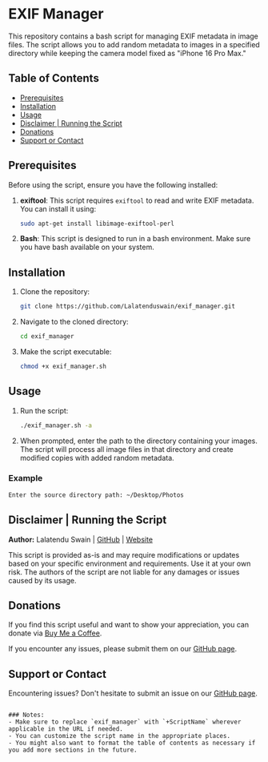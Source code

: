 # EXIF Manager

This repository contains a bash script for managing EXIF metadata in image files. The script allows you to add random metadata to images in a specified directory while keeping the camera model fixed as "iPhone 16 Pro Max."

## Table of Contents
- [Prerequisites](#prerequisites)
- [Installation](#installation)
- [Usage](#usage)
- [Disclaimer | Running the Script](#disclaimer--running-the-script)
- [Donations](#donations)
- [Support or Contact](#support-or-contact)

## Prerequisites

Before using the script, ensure you have the following installed:

1. **exiftool**: This script requires `exiftool` to read and write EXIF metadata. You can install it using:
   ```bash
   sudo apt-get install libimage-exiftool-perl
   ```

2. **Bash**: This script is designed to run in a bash environment. Make sure you have bash available on your system.

## Installation

1. Clone the repository:
   ```bash
   git clone https://github.com/Lalatenduswain/exif_manager.git
   ```

2. Navigate to the cloned directory:
   ```bash
   cd exif_manager
   ```

3. Make the script executable:
   ```bash
   chmod +x exif_manager.sh
   ```

## Usage

1. Run the script:
   ```bash
   ./exif_manager.sh -a
   ```

2. When prompted, enter the path to the directory containing your images. The script will process all image files in that directory and create modified copies with added random metadata.

### Example
```bash
Enter the source directory path: ~/Desktop/Photos
```

## Disclaimer | Running the Script

**Author:** Lalatendu Swain | [GitHub](https://github.com/Lalatenduswain) | [Website](https://blog.lalatendu.info/)

This script is provided as-is and may require modifications or updates based on your specific environment and requirements. Use it at your own risk. The authors of the script are not liable for any damages or issues caused by its usage.

## Donations

If you find this script useful and want to show your appreciation, you can donate via [Buy Me a Coffee](https://www.buymeacoffee.com/lalatendu.swain).

If you encounter any issues, please submit them on our [GitHub page](https://github.com/Lalatenduswain/exif_manager/issues).

## Support or Contact

Encountering issues? Don't hesitate to submit an issue on our [GitHub page](https://github.com/Lalatenduswain/exif_manager/issues).
```

### Notes:
- Make sure to replace `exif_manager` with `+ScriptName` wherever applicable in the URL if needed.
- You can customize the script name in the appropriate places.
- You might also want to format the table of contents as necessary if you add more sections in the future.
